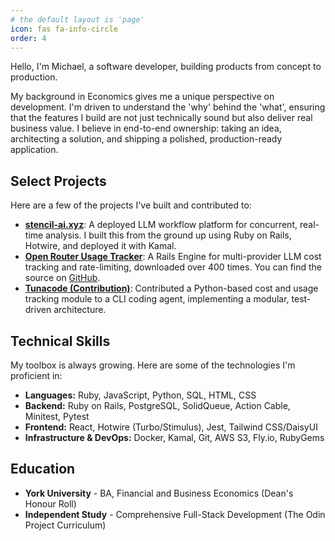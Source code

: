```yaml
---
# the default layout is 'page'
icon: fas fa-info-circle
order: 4
---
```


Hello, I'm Michael, a software developer, building products from concept to production.

My background in Economics gives me a unique perspective on development. I'm driven to understand the 'why' behind the 'what', ensuring that the features I build are not just technically sound but also deliver real business value. I believe in end-to-end ownership: taking an idea, architecting a solution, and shipping a polished, production-ready application.

## Select Projects

Here are a few of the projects I've built and contributed to:

- **[stencil-ai.xyz](https://stencil-ai.xyz)**: A deployed LLM workflow platform for concurrent, real-time analysis. I built this from the ground up using Ruby on Rails, Hotwire, and deployed it with Kamal.
- **[Open Router Usage Tracker](https://rubygems.org/gems/open_router_usage_tracker)**: A Rails Engine for multi-provider LLM cost tracking and rate-limiting, downloaded over 400 times. You can find the source on [GitHub](https://github.com/MclPio/open_router_usage_tracker).
- **[Tunacode (Contribution)](https://github.com/alchemiststudiosDOTai/tunacode/pull/45)**: Contributed a Python-based cost and usage tracking module to a CLI coding agent, implementing a modular, test-driven architecture.

## Technical Skills

My toolbox is always growing. Here are some of the technologies I'm proficient in:

- **Languages:** Ruby, JavaScript, Python, SQL, HTML, CSS
- **Backend:** Ruby on Rails, PostgreSQL, SolidQueue, Action Cable, Minitest, Pytest
- **Frontend:** React, Hotwire (Turbo/Stimulus), Jest, Tailwind CSS/DaisyUI
- **Infrastructure & DevOps:** Docker, Kamal, Git, AWS S3, Fly.io, RubyGems

## Education

- **York University** - BA, Financial and Business Economics (Dean's Honour Roll)
- **Independent Study** - Comprehensive Full-Stack Development (The Odin Project Curriculum)